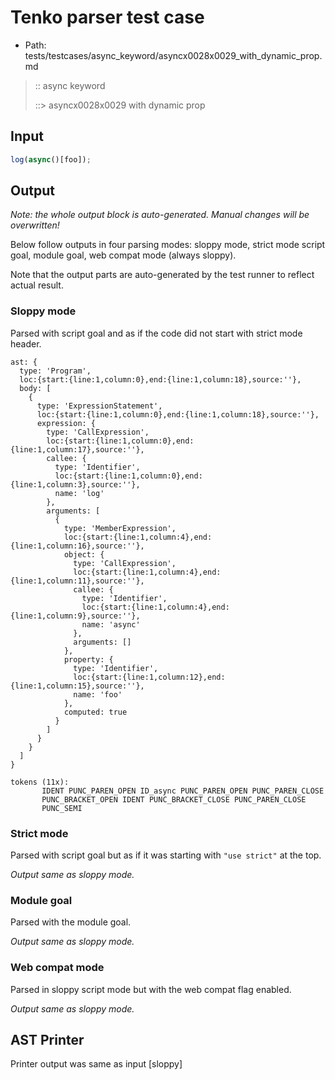 # Tenko parser test case

- Path: tests/testcases/async_keyword/asyncx0028x0029_with_dynamic_prop.md

> :: async keyword
>
> ::> asyncx0028x0029 with dynamic prop

## Input

`````js
log(async()[foo]);
`````

## Output

_Note: the whole output block is auto-generated. Manual changes will be overwritten!_

Below follow outputs in four parsing modes: sloppy mode, strict mode script goal, module goal, web compat mode (always sloppy).

Note that the output parts are auto-generated by the test runner to reflect actual result.

### Sloppy mode

Parsed with script goal and as if the code did not start with strict mode header.

`````
ast: {
  type: 'Program',
  loc:{start:{line:1,column:0},end:{line:1,column:18},source:''},
  body: [
    {
      type: 'ExpressionStatement',
      loc:{start:{line:1,column:0},end:{line:1,column:18},source:''},
      expression: {
        type: 'CallExpression',
        loc:{start:{line:1,column:0},end:{line:1,column:17},source:''},
        callee: {
          type: 'Identifier',
          loc:{start:{line:1,column:0},end:{line:1,column:3},source:''},
          name: 'log'
        },
        arguments: [
          {
            type: 'MemberExpression',
            loc:{start:{line:1,column:4},end:{line:1,column:16},source:''},
            object: {
              type: 'CallExpression',
              loc:{start:{line:1,column:4},end:{line:1,column:11},source:''},
              callee: {
                type: 'Identifier',
                loc:{start:{line:1,column:4},end:{line:1,column:9},source:''},
                name: 'async'
              },
              arguments: []
            },
            property: {
              type: 'Identifier',
              loc:{start:{line:1,column:12},end:{line:1,column:15},source:''},
              name: 'foo'
            },
            computed: true
          }
        ]
      }
    }
  ]
}

tokens (11x):
       IDENT PUNC_PAREN_OPEN ID_async PUNC_PAREN_OPEN PUNC_PAREN_CLOSE
       PUNC_BRACKET_OPEN IDENT PUNC_BRACKET_CLOSE PUNC_PAREN_CLOSE
       PUNC_SEMI
`````

### Strict mode

Parsed with script goal but as if it was starting with `"use strict"` at the top.

_Output same as sloppy mode._

### Module goal

Parsed with the module goal.

_Output same as sloppy mode._

### Web compat mode

Parsed in sloppy script mode but with the web compat flag enabled.

_Output same as sloppy mode._

## AST Printer

Printer output was same as input [sloppy]
